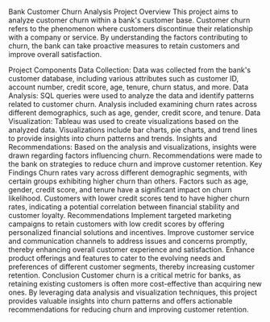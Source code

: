 Bank Customer Churn Analysis Project
Overview
This project aims to analyze customer churn within a bank's customer base. Customer churn refers to the phenomenon where customers discontinue their relationship with a company or service. By understanding the factors contributing to churn, the bank can take proactive measures to retain customers and improve overall satisfaction.

Project Components
Data Collection: Data was collected from the bank's customer database, including various attributes such as customer ID, account number, credit score, age, tenure, churn status, and more.
Data Analysis: SQL queries were used to analyze the data and identify patterns related to customer churn. Analysis included examining churn rates across different demographics, such as age, gender, credit score, and tenure.
Data Visualization: Tableau was used to create visualizations based on the analyzed data. Visualizations include bar charts, pie charts, and trend lines to provide insights into churn patterns and trends.
Insights and Recommendations: Based on the analysis and visualizations, insights were drawn regarding factors influencing churn. Recommendations were made to the bank on strategies to reduce churn and improve customer retention.
Key Findings
Churn rates vary across different demographic segments, with certain groups exhibiting higher churn than others.
Factors such as age, gender, credit score, and tenure have a significant impact on churn likelihood.
Customers with lower credit scores tend to have higher churn rates, indicating a potential correlation between financial stability and customer loyalty.
Recommendations
Implement targeted marketing campaigns to retain customers with low credit scores by offering personalized financial solutions and incentives.
Improve customer service and communication channels to address issues and concerns promptly, thereby enhancing overall customer experience and satisfaction.
Enhance product offerings and features to cater to the evolving needs and preferences of different customer segments, thereby increasing customer retention.
Conclusion
Customer churn is a critical metric for banks, as retaining existing customers is often more cost-effective than acquiring new ones. By leveraging data analysis and visualization techniques, this project provides valuable insights into churn patterns and offers actionable recommendations for reducing churn and improving customer retention.

